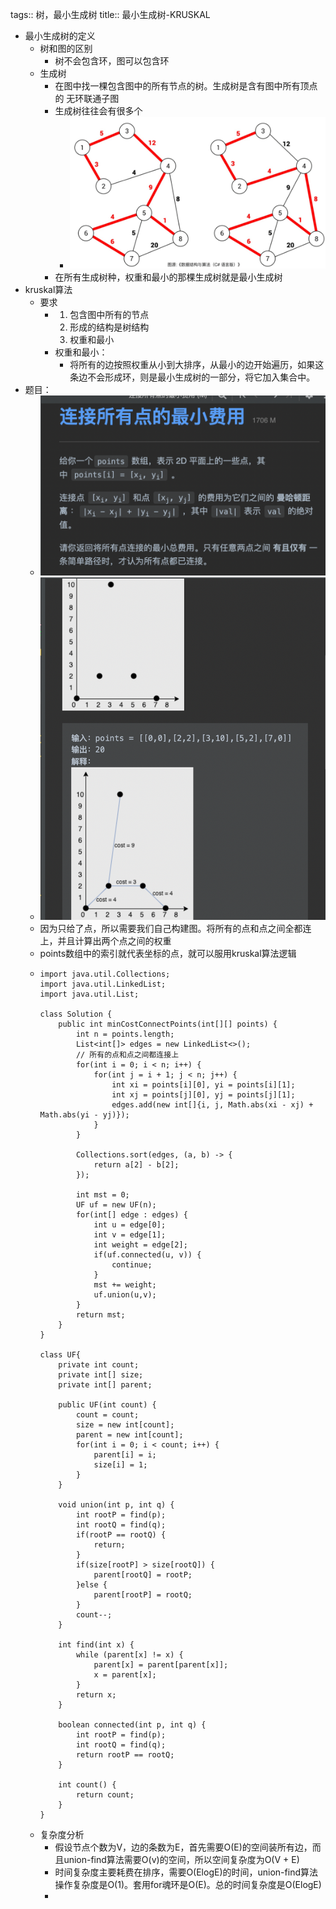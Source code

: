 tags:: 树，最小生成树
title:: 最小生成树-KRUSKAL

- 最小生成树的定义
	- 树和图的区别
		- 树不会包含环，图可以包含环
	- 生成树
		- 在图中找一棵包含图中的所有节点的树。生成树是含有图中所有顶点的 无环联通子图
		- 生成树往往会有很多个
			- ![image.png](../assets/image_1670126593354_0.png)
		- 在所有生成树种，权重和最小的那棵生成树就是最小生成树
- kruskal算法
	- 要求
		- 1. 包含图中所有的节点
		  2. 形成的结构是树结构
		  3. 权重和最小
		- 权重和最小：
			- 将所有的边按照权重从小到大排序，从最小的边开始遍历，如果这条边不会形成环，则是最小生成树的一部分，将它加入集合中。
- 题目：
	- ![image.png](../assets/image_1670128365795_0.png)
	- ![image.png](../assets/image_1670128380350_0.png)
	- 因为只给了点，所以需要我们自己构建图。将所有的点和点之间全都连上，并且计算出两个点之间的权重
	- points数组中的索引就代表坐标的点，就可以服用kruskal算法逻辑
	- ```
	  import java.util.Collections;
	  import java.util.LinkedList;
	  import java.util.List;
	  
	  class Solution {
	      public int minCostConnectPoints(int[][] points) {
	          int n = points.length;
	          List<int[]> edges = new LinkedList<>();
	          // 所有的点和点之间都连接上
	          for(int i = 0; i < n; i++) {
	              for(int j = i + 1; j < n; j++) {
	                  int xi = points[i][0], yi = points[i][1];
	                  int xj = points[j][0], yj = points[j][1];
	                  edges.add(new int[]{i, j, Math.abs(xi - xj) + Math.abs(yi - yj)});
	              }
	          }
	  
	          Collections.sort(edges, (a, b) -> {
	              return a[2] - b[2];
	          });
	          
	          int mst = 0;
	          UF uf = new UF(n);
	          for(int[] edge : edges) {
	              int u = edge[0];
	              int v = edge[1];
	              int weight = edge[2];
	              if(uf.connected(u, v)) {
	                  continue;
	              }
	              mst += weight;
	              uf.union(u,v);
	          }
	          return mst;
	      }
	  }
	  
	  class UF{
	      private int count;
	      private int[] size;
	      private int[] parent;
	      
	      public UF(int count) {
	          count = count;
	          size = new int[count];
	          parent = new int[count];
	          for(int i = 0; i < count; i++) {
	              parent[i] = i;
	              size[i] = 1;
	          }
	      }
	      
	      void union(int p, int q) {
	          int rootP = find(p);
	          int rootQ = find(q);
	          if(rootP == rootQ) {
	              return;
	          }
	          if(size[rootP] > size[rootQ]) {
	              parent[rootQ] = rootP; 
	          }else {
	              parent[rootP] = rootQ;
	          }
	          count--;
	      }
	      
	      int find(int x) {
	          while (parent[x] != x) {
	              parent[x] = parent[parent[x]];
	              x = parent[x];
	          }
	          return x;
	      }
	      
	      boolean connected(int p, int q) {
	          int rootP = find(p);
	          int rootQ = find(q);
	          return rootP == rootQ;
	      }
	      
	      int count() {
	          return count;
	      }
	  }
	  ```
	- 复杂度分析
		- 假设节点个数为V，边的条数为E，首先需要O(E)的空间装所有边，而且union-find算法需要O(v)的空间，所以空间复杂度为O(V + E)
		- 时间复杂度主要耗费在排序，需要O(ElogE)的时间，union-find算法操作复杂度是O(1)。套用for魂环是O(E)。总的时间复杂度是O(ElogE)
		-